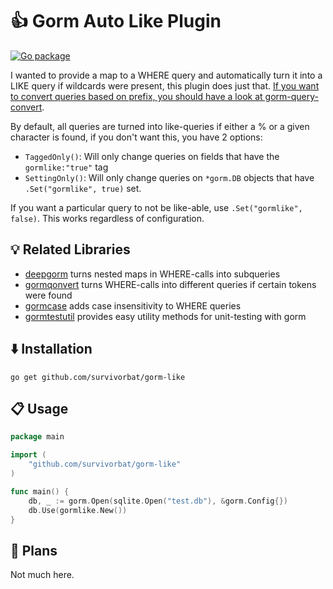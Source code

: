 # 👍 Gorm Auto Like Plugin

[![Go package](https://github.com/survivorbat/gorm-like/actions/workflows/test.yaml/badge.svg)](https://github.com/survivorbat/gorm-like/actions/workflows/test.yaml)

I wanted to provide a map to a WHERE query and automatically turn it into a LIKE query if wildcards were present, this
plugin does just that. [If you want to convert queries based on prefix, you should have a look at gorm-query-convert](https://github.com/survivorbat/gorm-query-convert).

By default, all queries are turned into like-queries if either a % or a given character is found, if you don't want this,
you have 2 options:

- `TaggedOnly()`: Will only change queries on fields that have the `gormlike:"true"` tag
- `SettingOnly()`: Will only change queries on `*gorm.DB` objects that have `.Set("gormlike", true)` set.

If you want a particular query to not be like-able, use `.Set("gormlike", false)`. This works
regardless of configuration.

## 💡 Related Libraries

- [deepgorm](https://github.com/survivorbat/gorm-deep-filtering) turns nested maps in WHERE-calls into subqueries
- [gormqonvert](https://github.com/survivorbat/gorm-query-convert) turns WHERE-calls into different queries if certain tokens were found
- [gormcase](https://github.com/survivorbat/gorm-case) adds case insensitivity to WHERE queries
- [gormtestutil](https://github.com/ing-bank/gormtestutil) provides easy utility methods for unit-testing with gorm

## ⬇️ Installation

`go get github.com/survivorbat/gorm-like`

## 📋 Usage

```go
package main

import (
    "github.com/survivorbat/gorm-like"
)

func main() {
	db, _ := gorm.Open(sqlite.Open("test.db"), &gorm.Config{})
	db.Use(gormlike.New())
}

```

## 🔭 Plans

Not much here.
